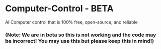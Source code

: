 # Computer-Control - BETA
AI Computer control that is 100% free, open-source, and reliable


### (Note: We are in beta so this is not working and the code may be incorrect! You may use this but please keep this in mind!)
